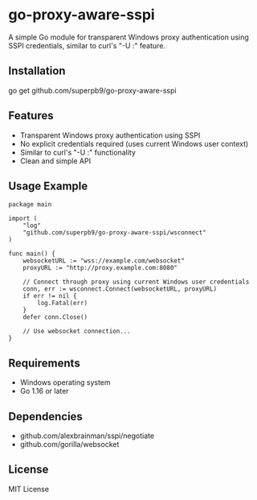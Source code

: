 # go-proxy-aware-sspi

A simple Go module for transparent Windows proxy authentication using SSPI credentials, similar to curl's "-U :" feature.

## Installation

go get github.com/superpb9/go-proxy-aware-sspi

## Features

- Transparent Windows proxy authentication using SSPI
- No explicit credentials required (uses current Windows user context)
- Similar to curl's "-U :" functionality
- Clean and simple API


## Usage Example
```
package main

import (
    "log"
    "github.com/superpb9/go-proxy-aware-sspi/wsconnect"
)

func main() {
    websocketURL := "wss://example.com/websocket"
    proxyURL := "http://proxy.example.com:8080"
    
    // Connect through proxy using current Windows user credentials
    conn, err := wsconnect.Connect(websocketURL, proxyURL)
    if err != nil {
        log.Fatal(err)
    }
    defer conn.Close()

    // Use websocket connection...
}

```
## Requirements
- Windows operating system
- Go 1.16 or later

## Dependencies
- github.com/alexbrainman/sspi/negotiate
- github.com/gorilla/websocket

## License
MIT License